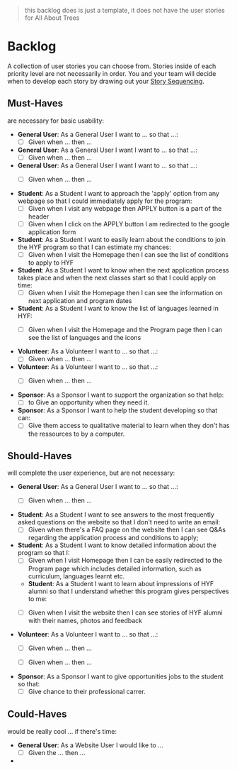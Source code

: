 > this backlog does is just a template, it does not have the user stories for All About Trees

# Backlog

A collection of user stories you can choose from. Stories inside of each priority level are not necessarily in order. You and your team will decide when to develop each story by drawing out your [Story Sequencing](#story-sequencing).

## Must-Haves

are necessary for basic usability:

-  **General User**: As a General User I want to ... so that ...:
   -  [ ] Given when ... then ...
-  **General User**: As a General User I want I want to ... so that ...:
   -  [ ] Given when ... then ...
-  **General User**: As a General User I want I want to ... so that ...:
   -  [ ] Given when ... then ...


-  **Student**: As a Student I want to approach the 'apply' option from any webpage so that I could immediately apply for the program:
   -  [ ] Given when I visit any webpage then APPLY button is a part of the header
   -  [ ] Given when I click on the APPLY button I am redirected to the google application form
-  **Student**: As a Student I want to easily learn about the conditions to join the HYF program so that I can estimate my chances:
   -  [ ] Given when I visit the Homepage then I can see the list of conditions to apply to HYF
-  **Student**: As a Student I want to know when the next application process takes place and when the next classes start so that I could apply on time:
   -  [ ] Given when I visit the Homepage then I can see the information on next application and program dates
-  **Student**: As a Student I want to know the list of languages learned in HYF:
   -  [ ] Given when I visit the Homepage and the Program page then I can see the list of languages and the icons


-  **Volunteer**: As a Volunteer I want to ... so that ...:
   -  [ ] Given when ... then ...
-  **Volunteer**: As a Volunteer I want to ... so that ...:
   -  [ ] Given when ... then ...


- **Sponsor**: As a Sponsor I want to support the organization so that help:
   -  [ ] to Give an opportunity when they need it.
- **Sponsor**: As a Sponsor I want to help the student developing so that can:
   -  [ ] Give them access to qualitative material to learn when they don't has the ressources to by a computer.

## Should-Haves

will complete the user experience, but are not necessary:

-  **General User**: As a General User I want to ... so that ...:
   -  [ ] Given when ... then ...


-  **Student**: As a Student I want to see answers to the most frequently asked questions on the website so that I don't need to write an email:
   -  [ ] Given when there's a FAQ page on the website then I can see Q&As regarding the application process and conditions to apply;  
-  **Student**: As a Student I want to know detailed information  about the program so that I:
   -  [ ] Given when I visit Homepage then I can be easily redirected to the Program page which includes detailed information, such as curriculum, languages learnt etc.
   - **Student**: As a Student I want to learn about impressions of HYF alumni so that I understand whether this program gives perspectives to me:
   -  [ ] Given when I visit the website then I can see stories of HYF alumni with their names, photos and feedback


-  **Volunteer**: As a Volunteer I want to ... so that ...:
   -  [ ] Given when ... then ...
   -  [ ] Given when ... then ...


-  **Sponsor**:  As a Sponsor I want to give opportunities jobs to the student so that:
   -  [ ] Give chance to their professional carrer.

## Could-Haves

would be really cool ... if there's time:

-  **General User**: As a Website User I would like to ...
   -  [ ] Given the ... then ...

-
